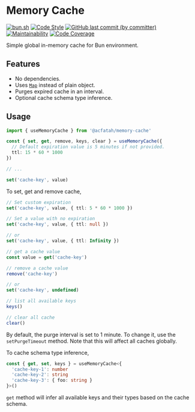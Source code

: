 # Memory Cache

<p>
  <a href="https://bun.sh">
    <img
      alt="bun.sh"
      src="https://img.shields.io/badge/Bun-%23000000.svg?style=flat-square&logo=bun&logoColor=white"
    ></a>
  <a href="https://github.com/antfu/eslint-config">
    <img
      alt="Code Style"
      src="https://antfu.me/badge-code-style.svg"
    ></a>
  <a href="https://github.com/acfatah/memory-cache/commits/main">
    <img
      alt="GitHub last commit (by committer)"
      src="https://img.shields.io/github/last-commit/acfatah/memory-cache?display_timestamp=committer&style=flat-square"
    ></a>
  <a href="https://qlty.sh/gh/acfatah/projects/memory-cache">
    <img
      src="https://qlty.sh/gh/acfatah/projects/memory-cache/maintainability.svg"
      alt="Maintainability"
    ></a>
  <a href="https://qlty.sh/gh/acfatah/projects/memory-cache">
    <img
      src="https://qlty.sh/gh/acfatah/projects/memory-cache/coverage.svg"
      alt="Code Coverage"
      ></a>
</p>

Simple global in-memory cache for Bun environment.

## Features

- No dependencies.
- Uses [`Map`](https://developer.mozilla.org/en-US/docs/Web/JavaScript/Reference/Global_Objects/Map) instead of plain object.
- Purges expired cache in an interval.
- Optional cache schema type inference.

## Usage

```typescript
import { useMemoryCache } from '@acfatah/memory-cache'

const { set, get, remove, keys, clear } = useMemoryCache({
  // Default expiration value is 5 minutes if not provided.
  ttl: 15 * 60 * 1000
})

// ...

set('cache-key', value)
```

To set, get and remove cache,

```typescript
// Set custom expiration
set('cache-key', value, { ttl: 5 * 60 * 1000 })

// Set a value with no expiration
set('cache-key', value, { ttl: null })

// or
set('cache-key', value, { ttl: Infinity })

// get a cache value
const value = get('cache-key')

// remove a cache value
remove('cache-key')

// or
set('cache-key', undefined)

// list all available keys
keys()

// clear all cache
clear()
```

By default, the purge interval is set to 1 minute. To change it, use the `setPurgeTimeout` method. Note that this will affect all caches globally.

To cache schema type inference,

```typescript
const { get, set, keys } = useMemoryCache<{
  'cache-key-1': number
  'cache-key-2': string
  'cache-key-3': { foo: string }
}>()
```

`get` method will infer all available keys and their types based on the cache schema.
